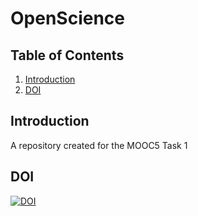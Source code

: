 # OpenScience

## Table of Contents

1. [Introduction](#Introduction)<a name="Introduction"></a>
1. [DOI](#DOI)<a name="DOI"></a>

## Introduction

A repository created for the MOOC5 Task 1

## DOI

[![DOI](https://zenodo.org/badge/DOI/10.5281/zenodo.2572667.svg)](https://doi.org/10.5281/zenodo.2572667)
